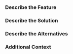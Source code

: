 ### Describe the Feature
<!-- Is the feature related to a problem? Explain the frustration here! -->

### Describe the Solution
<!-- A clear and concise description of what you want to happen. -->

### Describe the Alternatives
<!-- A clear and concise description of any alternative solutions or features you've considered. -->

### Additional Context
<!-- Add any other context or screenshots about the feature request here. -->
